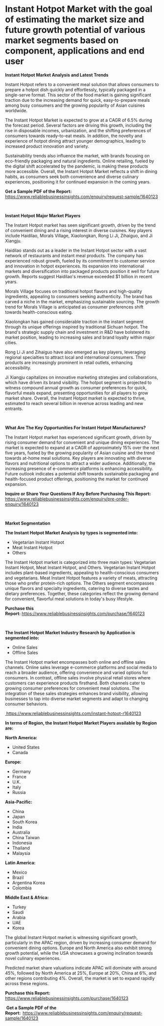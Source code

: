<p><h1>Instant Hotpot Market with the goal of estimating the market size and future growth potential of various market segments based on component, applications and end user</h1></p><p><strong>Instant Hotpot Market Analysis and Latest Trends</strong></p>
<p><p>Instant Hotpot refers to a convenient meal solution that allows consumers to prepare a hotpot dish quickly and effortlessly, typically packaged in a single-serve format. This sector of the food market is gaining significant traction due to the increasing demand for quick, easy-to-prepare meals among busy consumers and the growing popularity of Asian cuisines worldwide.</p><p>The Instant Hotpot Market is expected to grow at a CAGR of 6.5% during the forecast period. Several factors are driving this growth, including the rise in disposable incomes, urbanization, and the shifting preferences of consumers towards ready-to-eat meals. In addition, the novelty and experience of hotpot dining attract younger demographics, leading to increased product innovation and variety.</p><p>Sustainability trends also influence the market, with brands focusing on eco-friendly packaging and natural ingredients. Online retailing, fueled by the digital shift accelerated by the pandemic, is making these products more accessible. Overall, the Instant Hotpot Market reflects a shift in dining habits, as consumers seek both convenience and diverse culinary experiences, positioning it for continued expansion in the coming years.</p></p>
<p><strong>Get a Sample PDF of the Report:&nbsp;</strong> <a href="https://www.reliablebusinessinsights.com/enquiry/request-sample/1640123?utm_campaign=3354&utm_medium=2&utm_source=Github&utm_content=ia&utm_term=16042025&utm_id=instant-hotpot">https://www.reliablebusinessinsights.com/enquiry/request-sample/1640123</a></p>
<p>&nbsp;</p>
<p><strong>Instant Hotpot Major Market Players</strong></p>
<p><p>The Instant Hotpot market has seen significant growth, driven by the trend of convenient dining and a rising interest in diverse cuisines. Key players include Haidilao, Morals Village, Xiaolongkan, Rong Li Ji, Zihaiguo, and Ji Xiangju.</p><p>Haidilao stands out as a leader in the Instant Hotpot sector with a vast network of restaurants and instant meal products. The company has experienced robust growth, fueled by its commitment to customer service and innovation in hotpot experiences. Its expansion into international markets and diversification into packaged products position it well for future growth. Reports suggest Haidilao's revenue exceeded $1 billion in recent years.</p><p>Morals Village focuses on traditional hotpot flavors and high-quality ingredients, appealing to consumers seeking authenticity. The brand has carved a niche in the market, emphasizing sustainable sourcing. The growth trend for Morals Village is anticipated as consumer preferences shift towards health-conscious eating.</p><p>Xiaolongkan has gained considerable traction in the instant segment through its unique offerings inspired by traditional Sichuan hotpot. The brand's strategic supply chain and investment in R&D have bolstered its market position, leading to increasing sales and brand loyalty within major cities.</p><p>Rong Li Ji and Zihaiguo have also emerged as key players, leveraging regional specialties to attract local and international consumers. Their products are increasingly prominent in retail outlets, enhancing accessibility.</p><p>Ji Xiangju capitalizes on innovative marketing strategies and collaborations, which have driven its brand visibility. The hotpot segment is projected to witness compound annual growth as consumer preferences for quick, flavorful meals expand, presenting opportunities for all players to grow market share. Overall, the Instant Hotpot market is expected to thrive, estimated to reach several billion in revenue across leading and new entrants.</p></p>
<p>&nbsp;</p>
<p><strong>What Are The Key Opportunities For Instant Hotpot Manufacturers?</strong></p>
<p><p>The Instant Hotpot market has experienced significant growth, driven by rising consumer demand for convenient and unique dining experiences. The market is expected to expand at a CAGR of approximately 15% over the next five years, fueled by the growing popularity of Asian cuisine and the trend towards at-home meal solutions. Key players are innovating with diverse flavors and nutritional options to attract a wider audience. Additionally, the increasing presence of e-commerce platforms is enhancing accessibility. Future outlook indicates a potential shift towards sustainable packaging and health-focused product offerings, positioning the market for continued expansion.</p></p>
<p><strong>Inquire or Share Your Questions If Any Before Purchasing This Report:</strong> <a href="https://www.reliablebusinessinsights.com/enquiry/pre-order-enquiry/1640123?utm_campaign=3354&utm_medium=2&utm_source=Github&utm_content=ia&utm_term=16042025&utm_id=instant-hotpot">https://www.reliablebusinessinsights.com/enquiry/pre-order-enquiry/1640123</a></p>
<p>&nbsp;</p>
<p><strong>Market Segmentation</strong></p>
<p><strong>The Instant Hotpot Market Analysis by types is segmented into:</strong></p>
<p><ul><li>Vegetarian Instant Hotpot</li><li>Meat Instant Hotpot</li><li>Others</li></ul></p>
<p><p>The Instant Hotpot market is categorized into three main types: Vegetarian Instant Hotpot, Meat Instant Hotpot, and Others. Vegetarian Instant Hotpot includes plant-based ingredients, appealing to health-conscious consumers and vegetarians. Meat Instant Hotpot features a variety of meats, attracting those who prefer protein-rich options. The Others segment encompasses unique flavors and specialty ingredients, catering to diverse tastes and dietary preferences. Together, these categories reflect the growing demand for convenient, flavorful meal solutions in today's busy lifestyle.</p></p>
<p><strong>Purchase this Report:&nbsp;</strong><a href="https://www.reliablebusinessinsights.com/purchase/1640123?utm_campaign=3354&utm_medium=2&utm_source=Github&utm_content=ia&utm_term=16042025&utm_id=instant-hotpot">https://www.reliablebusinessinsights.com/purchase/1640123</a></p>
<p>&nbsp;</p>
<p><strong>The Instant Hotpot Market Industry Research by Application is segmented into:</strong></p>
<p><ul><li>Online Sales</li><li>Offline Sales</li></ul></p>
<p><p>The Instant Hotpot market encompasses both online and offline sales channels. Online sales leverage e-commerce platforms and social media to reach a broader audience, offering convenience and varied options for consumers. In contrast, offline sales involve physical retail stores where customers can experience products firsthand. Both channels cater to growing consumer preferences for convenient meal solutions. The integration of these sales strategies enhances brand visibility, allowing businesses to tap into diverse market segments and adapt to changing consumer behaviors.</p></p>
<p><a href="https://www.reliablebusinessinsights.com/instant-hotpot-r1640123?utm_campaign=3354&utm_medium=2&utm_source=Github&utm_content=ia&utm_term=16042025&utm_id=instant-hotpot">&nbsp;https://www.reliablebusinessinsights.com/instant-hotpot-r1640123</a></p>
<p><strong>In terms of Region, the Instant Hotpot Market Players available by Region are:</strong></p>
<p>
    <p> <strong> North America: </strong>
        <ul>
            <li>United States</li>
            <li>Canada</li>
        </ul>
        </p> 
    <p> <strong> Europe: </strong>
        <ul>
            <li>Germany</li>
            <li>France</li>
            <li>U.K.</li>
            <li>Italy</li>
            <li>Russia</li>
        </ul>
        </p> 
    <p> <strong> Asia-Pacific: </strong>
        <ul>
            <li>China</li>
            <li>Japan</li>
            <li>South Korea</li>
            <li>India</li>
            <li>Australia</li>
            <li>China Taiwan</li>
            <li>Indonesia</li>
            <li>Thailand</li>
            <li>Malaysia</li>
        </ul>
        </p> 
    <p> <strong> Latin America: </strong>
        <ul>
            <li>Mexico</li>
            <li>Brazil</li>
            <li>Argentina Korea</li>
            <li>Colombia</li>
        </ul>
        </p> 
    <p> <strong> Middle East & Africa: </strong>
        <ul>
            <li>Turkey</li>
            <li>Saudi</li>
            <li>Arabia</li>
            <li>UAE</li>
            <li>Korea</li>
        </ul>
    </p>
    </p>
<p><p>The global Instant Hotpot market is witnessing significant growth, particularly in the APAC region, driven by increasing consumer demand for convenient dining options. Europe and North America also exhibit strong growth potential, while the USA showcases a growing inclination towards novel culinary experiences. </p><p>Predicted market share valuations indicate APAC will dominate with around 45%, followed by North America at 25%, Europe at 20%, China at 6%, and other regions contributing 4%. Overall, the market is set to expand rapidly across these regions.</p></p>
<p><strong>Purchase this Report: </strong><a href="https://www.reliablebusinessinsights.com/purchase/1640123?utm_campaign=3354&utm_medium=2&utm_source=Github&utm_content=ia&utm_term=16042025&utm_id=instant-hotpot">https://www.reliablebusinessinsights.com/purchase/1640123</a></p>
<p>&nbsp;<strong>Get a Sample PDF of the Report:&nbsp;&nbsp;</strong><a href="https://www.reliablebusinessinsights.com/enquiry/request-sample/1640123?utm_campaign=3354&utm_medium=2&utm_source=Github&utm_content=ia&utm_term=16042025&utm_id=instant-hotpot">https://www.reliablebusinessinsights.com/enquiry/request-sample/1640123</a></p>
<p><strong></strong></p>
<p><p></p><p></p><p></p></p>